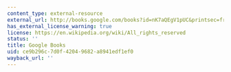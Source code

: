 ```yaml
---
content_type: external-resource
external_url: http://books.google.com/books?id=nK7aQEgV1pUC&printsec=frontcover
has_external_license_warning: true
license: https://en.wikipedia.org/wiki/All_rights_reserved
status: ''
title: Google Books
uid: ce9b296c-7d0f-4204-9682-a8941edf1ef0
wayback_url: ''
---
```

